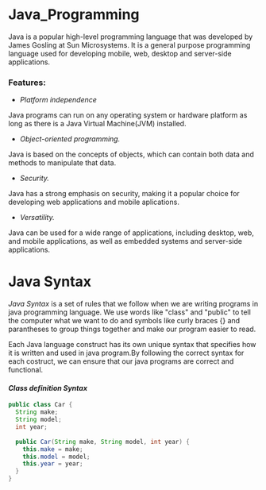 # **Java_Programming**

Java is a popular high-level programming language that was developed by James Gosling at Sun Microsystems. It is a general purpose programming language used for developing mobile, web, desktop and server-side applications.

### **Features:**

* *Platform independence*

Java programs can run on any operating system or hardware platform as long as there is a Java Virtual Machine(JVM) installed.

* *Object-oriented programming.*

Java is based on the concepts of objects, which can contain both data and methods to manipulate that data.

* *Security.*

Java has a strong emphasis on security, making it a popular choice for developing web applications and mobile aplications.

* *Versatility.*

Java can be used for a wide range of applications, including desktop, web, and mobile applications, as well as embedded systems and server-side applications.


# **Java Syntax**

*Java Syntax* is a set of rules that we follow when we are writing programs in java programming language. We use words like "class" and "public" to tell the computer what we want to do and symbols like curly braces {} and parantheses to group things together and make our program easier to read.

Each Java language construct has its own unique syntax that specifies how it is written and used in java program.By following the correct syntax for each costruct, we can ensure that our java programs are correct and functional.

#### ***Class definition Syntax***
```java
public class Car {
  String make;
  String model;
  int year;
  
  public Car(String make, String model, int year) {
    this.make = make;
    this.model = model;
    this.year = year;
  } 
}
